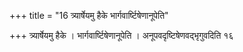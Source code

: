 +++
title = "16 त्र्यार्षेयमु हैके भार्गवार्ष्टिषेणानूपेति"

+++
त्र्यार्षेयमु हैके । भार्गवार्ष्टिषेणानूपेति । अनूपवदृष्टिषेणवद्भृगुवदिति १६
